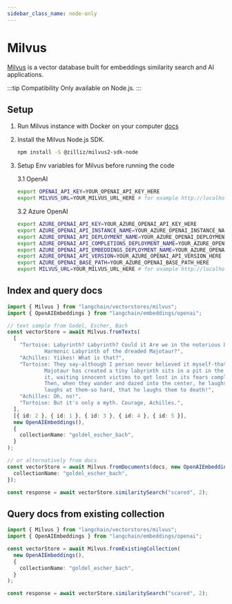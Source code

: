 ```yaml
---
sidebar_class_name: node-only
---
```


# Milvus

[Milvus](https://milvus.io/) is a vector database built for embeddings similarity search and AI applications.

:::tip Compatibility
Only available on Node.js.
:::

## Setup

1. Run Milvus instance with Docker on your computer [docs](https://milvus.io/docs/v2.1.x/install_standalone-docker.md)
2. Install the Milvus Node.js SDK.

   ```bash npm2yarn
   npm install -S @zilliz/milvus2-sdk-node
   ```

3. Setup Env variables for Milvus before running the code

   3.1 OpenAI

   ```bash
   export OPENAI_API_KEY=YOUR_OPENAI_API_KEY_HERE
   export MILVUS_URL=YOUR_MILVUS_URL_HERE # for example http://localhost:19530
   ```

   3.2 Azure OpenAI

   ```bash
   export AZURE_OPENAI_API_KEY=YOUR_AZURE_OPENAI_API_KEY_HERE
   export AZURE_OPENAI_API_INSTANCE_NAME=YOUR_AZURE_OPENAI_INSTANCE_NAME_HERE
   export AZURE_OPENAI_API_DEPLOYMENT_NAME=YOUR_AZURE_OPENAI_DEPLOYMENT_NAME_HERE
   export AZURE_OPENAI_API_COMPLETIONS_DEPLOYMENT_NAME=YOUR_AZURE_OPENAI_COMPLETIONS_DEPLOYMENT_NAME_HERE
   export AZURE_OPENAI_API_EMBEDDINGS_DEPLOYMENT_NAME=YOUR_AZURE_OPENAI_EMBEDDINGS_DEPLOYMENT_NAME_HERE
   export AZURE_OPENAI_API_VERSION=YOUR_AZURE_OPENAI_API_VERSION_HERE
   export AZURE_OPENAI_BASE_PATH=YOUR_AZURE_OPENAI_BASE_PATH_HERE
   export MILVUS_URL=YOUR_MILVUS_URL_HERE # for example http://localhost:19530
   ```

## Index and query docs

```typescript
import { Milvus } from "langchain/vectorstores/milvus";
import { OpenAIEmbeddings } from "langchain/embeddings/openai";

// text sample from Godel, Escher, Bach
const vectorStore = await Milvus.fromTexts(
  [
    "Tortoise: Labyrinth? Labyrinth? Could it Are we in the notorious Little\
            Harmonic Labyrinth of the dreaded Majotaur?",
    "Achilles: Yiikes! What is that?",
    "Tortoise: They say-although I person never believed it myself-that an I\
            Majotaur has created a tiny labyrinth sits in a pit in the middle of\
            it, waiting innocent victims to get lost in its fears complexity.\
            Then, when they wander and dazed into the center, he laughs and\
            laughs at them-so hard, that he laughs them to death!",
    "Achilles: Oh, no!",
    "Tortoise: But it's only a myth. Courage, Achilles.",
  ],
  [{ id: 2 }, { id: 1 }, { id: 3 }, { id: 4 }, { id: 5 }],
  new OpenAIEmbeddings(),
  {
    collectionName: "goldel_escher_bach",
  }
);

// or alternatively from docs
const vectorStore = await Milvus.fromDocuments(docs, new OpenAIEmbeddings(), {
  collectionName: "goldel_escher_bach",
});

const response = await vectorStore.similaritySearch("scared", 2);
```

## Query docs from existing collection

```typescript
import { Milvus } from "langchain/vectorstores/milvus";
import { OpenAIEmbeddings } from "langchain/embeddings/openai";

const vectorStore = await Milvus.fromExistingCollection(
  new OpenAIEmbeddings(),
  {
    collectionName: "goldel_escher_bach",
  }
);

const response = await vectorStore.similaritySearch("scared", 2);
```
